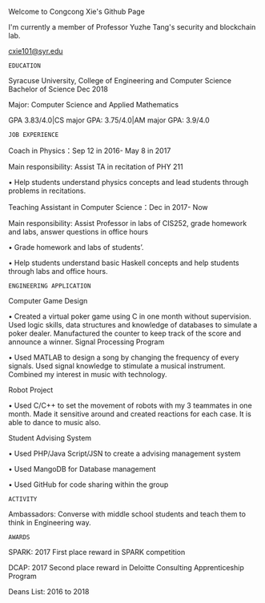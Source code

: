 Welcome to Congcong Xie's Github Page

I'm currently a member of Professor Yuzhe Tang's security and blockchain lab.

cxie101@syr.edu

    EDUCATION
    
Syracuse University, College of Engineering and Computer Science Bachelor of Science Dec 2018 

Major: Computer Science and Applied Mathematics 


GPA 3.83/4.0|CS major GPA: 3.75/4.0|AM major GPA: 3.9/4.0 

    JOB EXPERIENCE
    
Coach in Physics：Sep 12 in 2016- May 8 in 2017

Main responsibility: Assist TA in recitation of PHY 211

•	Help students understand physics concepts and lead students through problems in recitations.

Teaching Assistant in Computer Science：Dec in 2017- Now 

Main responsibility: Assist Professor in labs of CIS252, grade homework and labs, answer questions in office hours

•	Grade homework and labs of students’. 

•	Help students understand basic Haskell concepts and help students through labs and office hours.
 
    ENGINEERING APPLICATION
    
Computer Game Design

•	Created a virtual poker game using C in one month without supervision. Used logic skills, data structures and knowledge of databases to simulate a poker dealer. Manufactured the counter to keep track of the score and announce a winner.
Signal Processing Program

•	Used MATLAB to design a song by changing the frequency of every signals. Used signal knowledge to stimulate a musical instrument. Combined my interest in music with technology.

Robot Project

•	Used C/C++ to set the movement of robots with my 3 teammates in one month. Made it sensitive around and created reactions for each case. It is able to dance to music also. 

Student Advising System

•	Used PHP/Java Script/JSN to create a advising management system

•	Used MangoDB for Database management

•	Used GitHub for code sharing within the group

    ACTIVITY
    
Ambassadors:  Converse with middle school students and teach them to think in Engineering way.

    AWARDS
SPARK:  2017
First place reward in SPARK competition 

DCAP:  2017
Second place reward in Deloitte Consulting Apprenticeship Program 

Deans List:  2016 to 2018
